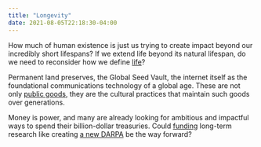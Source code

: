 ```yaml
---
title: "Longevity"
date: 2021-08-05T22:18:30-04:00
---
```


How much of human existence is just us trying to create impact beyond our incredibly short lifespans? If we extend life beyond its natural lifespan, do we need to reconsider how we define [life](thoughts/life.md)?

Permanent land preserves, the Global Seed Vault, the internet itself as the foundational communications technology of a global age. These are not only [public goods](thoughts/public%20goods.md), they are the cultural practices that maintain such goods over generations.

Money is power, and many are already looking for ambitious and impactful ways to spend their billion-dollar treasuries. Could [funding](thoughts/funding.md) long-term research like creating [a new DARPA](thoughts/new%20DARPA.md) be the way forward?